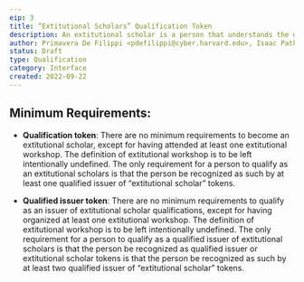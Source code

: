```yaml
---
eip: 3
title: “Extitutional Scholars” Qualification Token
description: An extitutional scholar is a person that understands the dynamics between institutions and extitutions; one that is acquainted with the basic notions of extitutional theory; but also one that has experienced extitutional dynamics in first person, and can therefore apply inductive knowledge into the more theoretical exploration of the principles of extitutionalisation.
author: Primavera De Filippi <pdefilippi@cyber.harvard.edu>, Isaac Patka <@ipatka>
status: Draft
type: Qualification
category: Interface
created: 2022-09-22
---
```


## Minimum Requirements: 

- **Qualification token**: There are no minimum requirements to become an extitutional scholar, except for having attended at least one extitutional workshop. The definition of extitutional workshop is to be left intentionally undefined. The only requirement for a person to qualify as an extitutional scholars is that the person be recognized as such by at least one qualified issuer of “extitutional scholar” tokens.

- **Qualified issuer token**: There are no minimum requirements to qualify as an issuer of extitutional scholar qualifications, except for having organized at least one extitutional workshop. The definition of extitutional workshop is to be left intentionally undefined. The only requirement for a person to qualify as a qualified issuer of extitutional scholars is that the person be recognized as qualified issuer or extitutional scholar tokens is that the person be recognized as such by at least two qualified issuer of “extitutional scholar” tokens.


